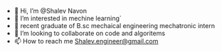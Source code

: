 - 👋 Hi, I’m @Shalev Navon 
- 👀 I’m interested in mechine learning`
- 🌱 recent graduate of B.sc mechaical engineering mechatronic intern
- 💞️ I’m looking to collaborate on code and algoritems
- 📫 How to reach me Shalev.engineer@gmail.com 


<!---
Shalevfa/Shalevfa is a ✨ special ✨ repository because its `README.md` (this file) appears on your GitHub profile.
You can click the Preview link to take a look at your changes.
--->
